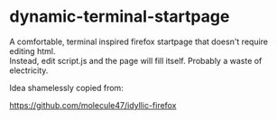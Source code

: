 # dynamic-terminal-startpage

A comfortable, terminal inspired firefox startpage that doesn't require editing html.   
Instead, edit script.js and the page will fill itself. Probably a waste of electricity.

Idea shamelessly copied from:

https://github.com/molecule47/idyllic-firefox